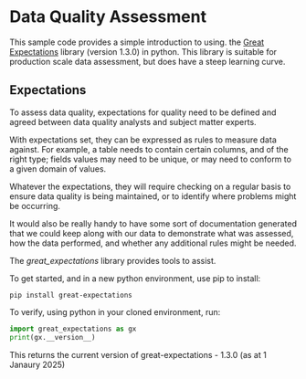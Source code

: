 # Data Quality Assessment

This sample code provides a simple introduction to using. the [Great Expectations](https://greatexpectations.io) library (version 1.3.0) in python. This library is suitable for production scale data assessment, but does have a steep learning curve.

## Expectations

To assess data quality, expectations for quality need to be defined and agreed between data quality analysts and subject matter experts. 

With expectations set, they can be expressed as rules to measure data against. For example, a table needs to contain certain columns, and of the right type; fields values may need to be unique, or may need to conform to a given domain of values. 

Whatever the expectations, they will require checking on a regular basis to ensure data quality is being maintained, or to identify where problems might be occurring. 

It would also be really handy to have some sort of documentation generated that we could keep along with our data to demonstrate what was assessed, how the data performed, and whether any additional rules might be needed.

The *great_expectations* library provides tools to assist.

To get started, and in a new python environment, use pip to install:

``` shell
pip install great-expectations
```

To verify, using python in your cloned environment, run:

``` python
import great_expectations as gx
print(gx.__version__)
```
This returns the current version of great-expectations - 1.3.0 (as at 1 Janaury 2025)